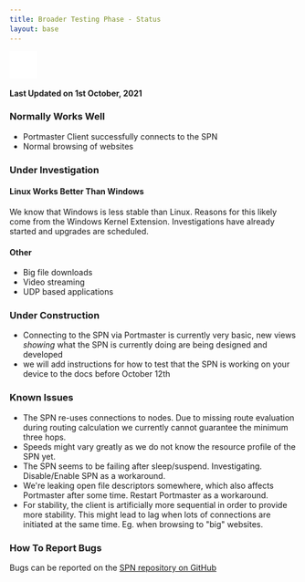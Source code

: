 ```yaml
---
title: Broader Testing Phase - Status
layout: base
---
```



<div class="notification-warning">
  <img src="/assets/img/icons/info.svg">
  <p>
		<b>Last Updated on 1st October, 2021</b>
  </p>
</div>

<!-- Missing: ### How Can I Test that the SPN Is Running?

- browse pages that show current IP / what is my IP, etc.
-->

### Normally Works Well
- Portmaster Client successfully connects to the SPN
- Normal browsing of websites

### Under Investigation

#### Linux Works Better Than Windows

We know that Windows is less stable than Linux. Reasons for this likely come from the Windows Kernel Extension. Investigations have already started and upgrades are scheduled.

#### Other

- Big file downloads
- Video streaming
- UDP based applications

### Under Construction

- Connecting to the SPN via Portmaster is currently very basic, new views _showing_ what the SPN is currently doing are being designed and developed
- we will add instructions for how to test that the SPN is working on your device to the docs before October 12th

### Known Issues

- The SPN re-uses connections to nodes. Due to missing route evaluation during routing calculation we currently cannot guarantee the minimum three hops.
- Speeds might vary greatly as we do not know the resource profile of the SPN yet.
- The SPN seems to be failing after sleep/suspend. Investigating. Disable/Enable SPN as a workaround.
- We're leaking open file descriptors somewhere, which also affects Portmaster after some time. Restart Portmaster as a workaround.
- For stability, the client is artificially more sequential in order to provide more stability. This might lead to lag when lots of connections are initiated at the same time. Eg. when browsing to "big" websites.

### How To Report Bugs

Bugs can be reported on the [SPN repository on GitHub](https://github.com/safing/spn/issues)
